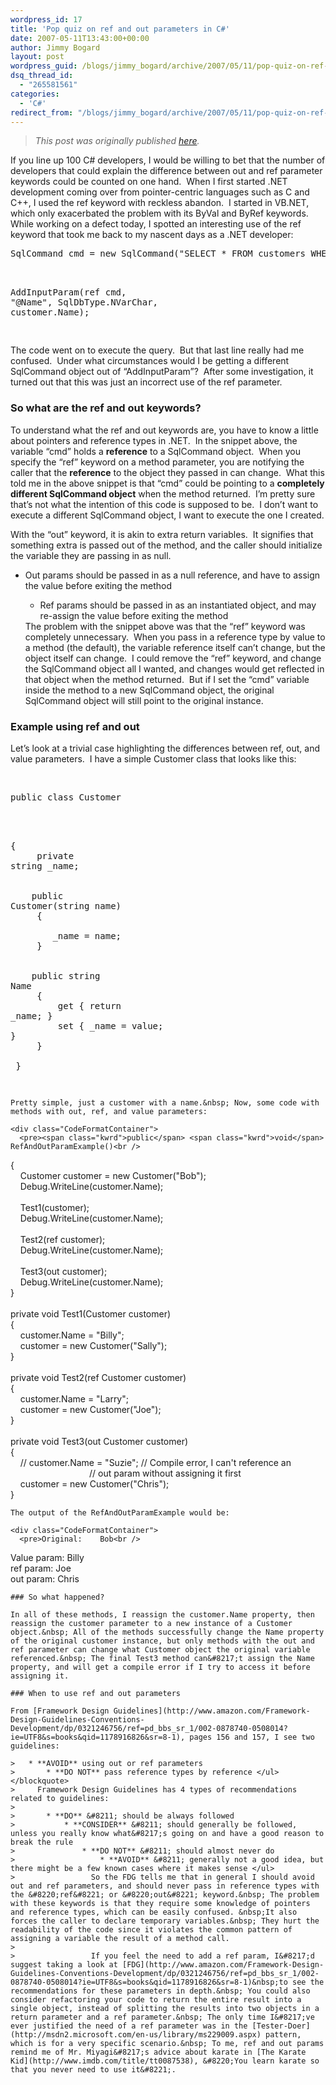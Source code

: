 ```yaml
---
wordpress_id: 17
title: 'Pop quiz on ref and out parameters in C#'
date: 2007-05-11T13:43:00+00:00
author: Jimmy Bogard
layout: post
wordpress_guid: /blogs/jimmy_bogard/archive/2007/05/11/pop-quiz-on-ref-and-out-parameters-in-c.aspx
dsq_thread_id:
  - "265581561"
categories:
  - 'C#'
redirect_from: "/blogs/jimmy_bogard/archive/2007/05/11/pop-quiz-on-ref-and-out-parameters-in-c.aspx/"
---
```

> _This post was originally published [here](http://grabbagoft.blogspot.com/2007/06/pop-quiz-on-ref-and-out-parameters-in-c.html)._

If you line up 100 C# developers, I would be willing to bet that the number of developers that could explain the difference between out and ref parameter keywords could be counted on one hand.&nbsp; When I first started .NET development coming over from pointer-centric languages such as C and C++, I used the ref keyword with reckless abandon.&nbsp; I started in VB.NET, which only exacerbated the problem with its ByVal and ByRef keywords.&nbsp; While working on a defect today, I spotted an interesting use of the ref keyword that took me back to my nascent days as a .NET developer:

<div class="CodeFormatContainer">
  <pre>SqlCommand cmd = <span class="kwrd">new</span> SqlCommand(<span class="str">"SELECT * FROM customers WHERE customer_name = @Name"</span>);<br />

AddInputParam(<span class="kwrd">ref</span> cmd, <span class="str">"@Name"</span>, SqlDbType.NVarChar, customer.Name);<br />
</pre>
</div>

The code went on to execute the query.&nbsp; But that last line really had me confused.&nbsp; Under what circumstances would I be getting a different SqlCommand object out of &#8220;AddInputParam&#8221;?&nbsp; After some investigation, it turned out that this was just an incorrect use of the ref parameter.

### So what are the ref and out keywords?

To understand what the ref and out keywords are, you have to know a little about pointers and reference types in .NET.&nbsp; In the snippet above, the variable &#8220;cmd&#8221; holds a **reference** to a SqlCommand object.&nbsp; When you specify the &#8220;ref&#8221; keyword on a method parameter, you are notifying the caller that the **reference** to the object they passed in can change.&nbsp; What this told me in the above snippet is that &#8220;cmd&#8221; could be pointing to a **completely different SqlCommand object**&nbsp;when the method returned.&nbsp; I&#8217;m pretty sure that&#8217;s not what the intention of this code is supposed to be.&nbsp; I don&#8217;t want to execute a different SqlCommand object, I want to execute the one I created.

With the &#8220;out&#8221; keyword, it is akin to extra return variables.&nbsp; It signifies that something extra is passed out of the method, and the caller should initialize the variable they are passing in as null.

  * Out params should be passed in as a null reference, and have to assign the value before exiting the method 
      * Ref params should be passed in as an instantiated object, and may re-assign the value before exiting the method </ul> 
    The problem with the snippet above was that the &#8220;ref&#8221; keyword was completely unnecessary.&nbsp; When you pass in a reference type by value to a method (the default), the variable reference itself can&#8217;t change, but the object itself can change.&nbsp; I could remove the &#8220;ref&#8221; keyword, and change the SqlCommand object all I wanted, and changes would get reflected in that object when the method returned.&nbsp; But if I set the &#8220;cmd&#8221; variable inside the method to a new SqlCommand object, the original SqlCommand object will still point to the original instance.
    
    ### Example using ref and out
    
    Let&#8217;s look at a trivial case highlighting the differences between ref, out, and value parameters.&nbsp; I have a simple Customer class that looks like this:
    
    <div class="CodeFormatContainer">
      &nbsp;&nbsp;&nbsp;&nbsp;</p> 
      
      <pre><span class="kwrd">public</span> <span class="kwrd">class</span> Customer<br />
{<br />
&nbsp;&nbsp;&nbsp;&nbsp;<span class="kwrd">private</span> <span class="kwrd">string</span> _name;<br />
<br />
&nbsp;&nbsp;&nbsp;&nbsp;<span class="kwrd">public</span> Customer(<span class="kwrd">string</span> name)<br />
&nbsp;&nbsp;&nbsp;&nbsp;{<br />
&nbsp;&nbsp;&nbsp;&nbsp;&nbsp;&nbsp;&nbsp;&nbsp;_name = name;<br />
&nbsp;&nbsp;&nbsp;&nbsp;}<br />
<br />
&nbsp;&nbsp;&nbsp;&nbsp;<span class="kwrd">public</span> <span class="kwrd">string</span> Name<br />
&nbsp;&nbsp;&nbsp;&nbsp;{<br />
&nbsp;&nbsp;&nbsp;&nbsp;&nbsp;&nbsp;&nbsp;&nbsp;get { <span class="kwrd">return</span> _name; }<br />
&nbsp;&nbsp;&nbsp;&nbsp;&nbsp;&nbsp;&nbsp;&nbsp;set { _name = <span class="kwrd">value</span>; }<br />
&nbsp;&nbsp;&nbsp;&nbsp;}<br />
<br />
}<br />
</pre>
    </div>
    
    Pretty simple, just a customer with a name.&nbsp; Now, some code with methods with out, ref, and value parameters:
    
    <div class="CodeFormatContainer">
      <pre><span class="kwrd">public</span> <span class="kwrd">void</span> RefAndOutParamExample()<br />
{<br />
&nbsp;&nbsp;&nbsp;&nbsp;Customer customer = <span class="kwrd">new</span> Customer(<span class="str">"Bob"</span>);<br />
&nbsp;&nbsp;&nbsp;&nbsp;Debug.WriteLine(customer.Name);<br />
<br />
&nbsp;&nbsp;&nbsp;&nbsp;Test1(customer);<br />
&nbsp;&nbsp;&nbsp;&nbsp;Debug.WriteLine(customer.Name);<br />
<br />
&nbsp;&nbsp;&nbsp;&nbsp;Test2(<span class="kwrd">ref</span> customer);<br />
&nbsp;&nbsp;&nbsp;&nbsp;Debug.WriteLine(customer.Name);<br />
<br />
&nbsp;&nbsp;&nbsp;&nbsp;Test3(<span class="kwrd">out</span> customer);<br />
&nbsp;&nbsp;&nbsp;&nbsp;Debug.WriteLine(customer.Name);<br />
}<br />
<br />
<span class="kwrd">private</span> <span class="kwrd">void</span> Test1(Customer customer)<br />
{<br />
&nbsp;&nbsp;&nbsp;&nbsp;customer.Name = <span class="str">"Billy"</span>;<br />
&nbsp;&nbsp;&nbsp;&nbsp;customer = <span class="kwrd">new</span> Customer(<span class="str">"Sally"</span>);<br />
}<br />
<br />
<span class="kwrd">private</span> <span class="kwrd">void</span> Test2(<span class="kwrd">ref</span> Customer customer)<br />
{<br />
&nbsp;&nbsp;&nbsp;&nbsp;customer.Name = <span class="str">"Larry"</span>;<br />
&nbsp;&nbsp;&nbsp;&nbsp;customer = <span class="kwrd">new</span> Customer(<span class="str">"Joe"</span>);<br />
}<br />
<br />
<span class="kwrd">private</span> <span class="kwrd">void</span> Test3(<span class="kwrd">out</span> Customer customer)<br />
{<br />
&nbsp;&nbsp;&nbsp;&nbsp;<span class="rem">// customer.Name = "Suzie"; // Compile error, I can't reference an</span><br />
&nbsp;&nbsp;&nbsp;&nbsp;&nbsp;&nbsp;&nbsp;&nbsp;&nbsp;&nbsp;&nbsp;&nbsp;&nbsp;&nbsp;&nbsp;&nbsp;&nbsp;&nbsp;&nbsp;&nbsp;&nbsp;&nbsp;&nbsp;&nbsp;&nbsp;&nbsp;&nbsp;&nbsp;&nbsp;&nbsp;&nbsp;&nbsp;<span class="rem">// out param without assigning it first</span><br />
&nbsp;&nbsp;&nbsp;&nbsp;customer = <span class="kwrd">new</span> Customer(<span class="str">"Chris"</span>);<br />
}<br />
</pre>
    </div>
    
    The output of the RefAndOutParamExample would be:
    
    <div class="CodeFormatContainer">
      <pre>Original:    Bob<br />
Value param: Billy<br />
<span class="kwrd">ref</span> param:   Joe<br />
<span class="kwrd">out</span> param:   Chris</pre>
    </div>
    
    ### So what happened?
    
    In all of these methods, I reassign the customer.Name property, then reassign the customer parameter to a new instance of a Customer object.&nbsp; All of the methods successfully change the Name property of the original customer instance, but only methods with the out and ref parameter can change what Customer object the original variable referenced.&nbsp; The final Test3 method can&#8217;t assign the Name property, and will get a compile error if I try to access it before assigning it.
    
    ### When to use ref and out parameters
    
    From [Framework Design Guidelines](http://www.amazon.com/Framework-Design-Guidelines-Conventions-Development/dp/0321246756/ref=pd_bbs_sr_1/002-0878740-0508014?ie=UTF8&s=books&qid=1178916826&sr=8-1), pages 156 and 157, I see two guidelines:
    
    >   * **AVOID** using out or ref parameters 
    >       * **DO NOT** pass reference types by reference </ul> </blockquote> 
    >     Framework Design Guidelines has 4 types of recommendations related to guidelines:
    >     
    >       * **DO** &#8211; should be always followed 
    >           * **CONSIDER** &#8211; should generally be followed, unless you really know what&#8217;s going on and have a good reason to break the rule 
    >               * **DO NOT** &#8211; should almost never do 
    >                   * **AVOID** &#8211; generally not a good idea, but there might be a few known cases where it makes sense </ul> 
    >                 So the FDG tells me that in general I should avoid out and ref parameters, and should never pass in reference types with the &#8220;ref&#8221; or &#8220;out&#8221; keyword.&nbsp; The problem with these keywords is that they require some knowledge of pointers and reference types, which can be easily confused. &nbsp;It also forces the caller to declare temporary variables.&nbsp; They hurt the readability of the code since it violates the common pattern of assigning a variable the result of a method call.
    >                 
    >                 If you feel the need to add a ref param, I&#8217;d suggest taking a look at [FDG](http://www.amazon.com/Framework-Design-Guidelines-Conventions-Development/dp/0321246756/ref=pd_bbs_sr_1/002-0878740-0508014?ie=UTF8&s=books&qid=1178916826&sr=8-1)&nbsp;to see the recommendations for these parameters in depth.&nbsp; You could also consider refactoring your code to return the entire result into a single object, instead of splitting the results into two objects in a return parameter and a ref parameter.&nbsp; The only time I&#8217;ve ever justified the need of a ref parameter was in the [Tester-Doer](http://msdn2.microsoft.com/en-us/library/ms229009.aspx) pattern, which is for a very specific scenario.&nbsp; To me, ref and out params remind me of Mr. Miyagi&#8217;s advice about karate in [The Karate Kid](http://www.imdb.com/title/tt0087538), &#8220;You learn karate so that you never need to use it&#8221;.